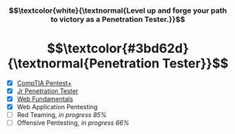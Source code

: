 <h3 align="center"> $$\textcolor{white}{\textnormal{Level up and forge your path to victory as a Penetration Tester.}}$$ </h3>
<h1 align="center"> $$\textcolor{#3bd62d}{\textnormal{Penetration Tester}}$$ </h1>

- [x] [CompTIA Pentest+](https://github.com/RosanaFSS/TryHackMe/blob/main/CompTIA%20Pentest%2B.md)
- [x] [Jr Penetration Tester](https://github.com/RosanaFSS/TryHackMe/blob/main/Jr.%20Penetration%20Tester.md)
- [x] [Web Fundamentals](https://github.com/RosanaFSS/TryHackMe/blob/main/Web%20Fundamentals.md)
- [x] Web Application Pentesting
- [ ] Red Teaming, <em>in progress 85%</em>
- [ ] Offensive Pentesting, <em>in progress 66%</em>
